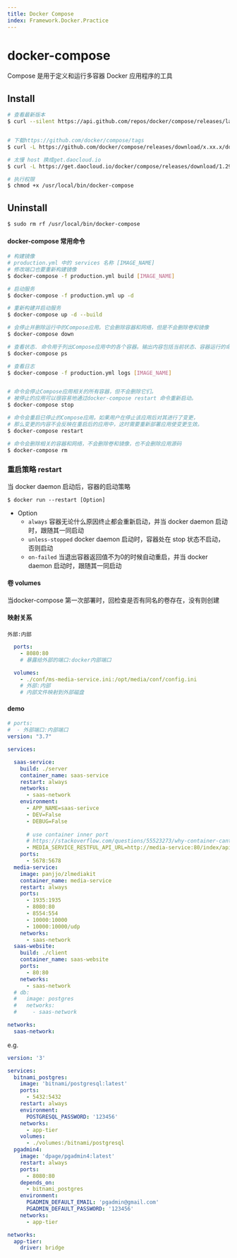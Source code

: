 ```yaml
---
title: Docker Compose
index: Framework.Docker.Practice
---
```


# docker-compose 

Compose 是用于定义和运行多容器 Docker 应用程序的工具

## Install

``` bash
# 查看最新版本
$ curl --silent https://api.github.com/repos/docker/compose/releases/latest | grep -Po '"tag_name": "\K.*\d'


# 下载https://github.com/docker/compose/tags
$ curl -L https://github.com/docker/compose/releases/download/x.xx.x/docker-compose-`uname -s`-`uname -m` -o /usr/local/bin/docker-compose

# 太慢 host 换成get.daocloud.io
$ curl -L https://get.daocloud.io/docker/compose/releases/download/1.29.2/docker-compose-`uname -s`-`uname -m` -o /usr/local/bin/docker-compose

# 执行权限
$ chmod +x /usr/local/bin/docker-compose
```

## Uninstall

``` bash
$ sudo rm rf /usr/local/bin/docker-compose
```

#### docker-compose 常用命令

``` bash
# 构建镜像  
# production.yml 中的 services 名称 [IMAGE_NAME]
# 修改端口也要重新构建镜像
$ docker-compose -f production.yml build [IMAGE_NAME]

# 启动服务
$ docker-compose -f production.yml up -d

# 重新构建并启动服务
$ docker-compose up -d --build

# 会停止并删除运行中的Compose应用。它会删除容器和网络，但是不会删除卷和镜像
$ docker-compose down 

# 查看状态. 命令用于列出Compose应用中的各个容器。输出内容包括当前状态、容器运行的命令以及网络端口。
$ docker-compose ps

# 查看日志
$ docker-compose -f production.yml logs [IMAGE_NAME]


# 命令会停止Compose应用相关的所有容器，但不会删除它们。
# 被停止的应用可以很容易地通过docker-compose restart 命令重新启动。
$ docker-compose stop 

# 命令会重启已停止的Compose应用。如果用户在停止该应用后对其进行了变更，
# 那么变更的内容不会反映在重启后的应用中，这时需要重新部署应用使变更生效。
$ docker-compose restart 

# 命令会删除相关的容器和网络，不会删除卷和镜像，也不会删除应用源码
$ docker-compose rm 

```


### 重启策略 restart

当 docker daemon 启动后，容器的启动策略

`$ docker run --restart [Option]`

- Option
  - `always` 容器无论什么原因终止都会重新启动，并当 docker daemon 启动时，跟随其一同启动
  - `unless-stopped` docker daemon 启动时，容器处在 stop 状态不启动，否则启动
  - `on-failed` 当退出容器返回值不为0的时候自动重启，并当 docker daemon 启动时，跟随其一同启动


#### 卷 volumes

当docker-compose 第一次部署时，回检查是否有同名的卷存在，没有则创建

#### 映射关系

`外部:内部`

```yaml
  ports:
    - 8080:80 
    # 暴露给外部的端口:docker内部端口
```

``` yaml
  volumes:
    - ./conf/ms-media-service.ini:/opt/media/conf/config.ini
    # 外部:内部 
    # 内部文件映射到外部磁盘
```


#### demo




``` yaml
# ports:
#  - 外部端口:内部端口 
version: "3.7"

services:

  saas-service:
    build: ./server
    container_name: saas-service
    restart: always
    networks:
      - saas-network
    environment:
      - APP_NAME=saas-serivce
      - DEV=False
      - DEBUG=False
      
      # use container inner port
      # https://stackoverflow.com/questions/55523273/why-container-cant-request-to-another
      - MEDIA_SERVICE_RESTFUL_API_URL=http://media-service:80/index/api
    ports:
      - 5678:5678
  media-service:
    image: panjjo/zlmediakit
    container_name: media-service
    restart: always
    ports:
      - 1935:1935 
      - 8080:80 
      - 8554:554 
      - 10000:10000 
      - 10000:10000/udp
    networks:
      - saas-network
  saas-website:
    build: ./client
    container_name: saas-website
    ports:
      - 80:80
    networks:
      - saas-network
  # db:
  #   image: postgres
  #   networks:
  #     - saas-network

networks:
  saas-network:
```


e.g.

``` yaml
version: '3'

services: 
  bitnami_postgres:
    image: 'bitnami/postgresql:latest'
    ports: 
      - 5432:5432
    restart: always
    environment: 
      POSTGRESQL_PASSWORD: '123456'
    networks:
      - app-tier
    volumes: 
      - ./volumes:/bitnami/postgresql
  pgadmin4:
    image: 'dpage/pgadmin4:latest'
    restart: always
    ports:
      - 8080:80
    depends_on: 
      - bitnami_postgres
    environment: 
      PGADMIN_DEFAULT_EMAIL: 'pgadmin@gmail.com'
      PGADMIN_DEFAULT_PASSWORD: '123456'
    networks: 
      - app-tier

networks: 
  app-tier:
    driver: bridge
```